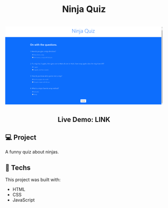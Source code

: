 <h1 align="center">Ninja Quiz</h1>

<h1 align="center">
    <img alt="Ninja Quiz" title="Ninja Quiz" src="./ninja-quiz-homepage.png" width="700px"  />
</h1>

<h2 align="center">Live Demo: LINK </h2>

## 💻 Project

A funny quiz about ninjas.

## 🚀 Techs

This project was built with:

- HTML
- CSS
- JavaScript
